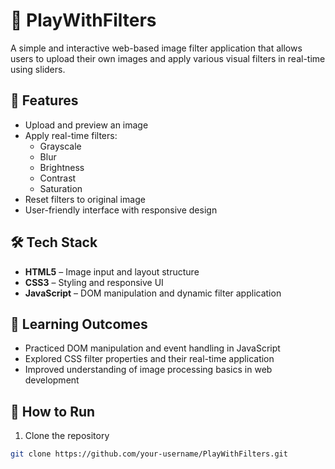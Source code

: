 # 🎨 PlayWithFilters

A simple and interactive web-based image filter application that allows users to upload their own images and apply various visual filters in real-time using sliders.

## 📌 Features

- Upload and preview an image
- Apply real-time filters:
  - Grayscale
  - Blur
  - Brightness
  - Contrast
  - Saturation
- Reset filters to original image
- User-friendly interface with responsive design

## 🛠️ Tech Stack

- **HTML5** – Image input and layout structure
- **CSS3** – Styling and responsive UI
- **JavaScript** – DOM manipulation and dynamic filter application

## 🧠 Learning Outcomes

- Practiced DOM manipulation and event handling in JavaScript
- Explored CSS filter properties and their real-time application
- Improved understanding of image processing basics in web development

## 🚀 How to Run

1. Clone the repository
```bash
git clone https://github.com/your-username/PlayWithFilters.git

